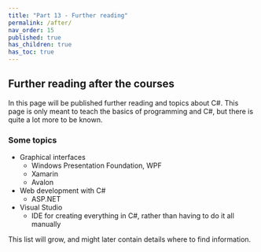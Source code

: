```yaml
---
title: "Part 13 - Further reading"
permalink: /after/
nav_order: 15
published: true
has_children: true
has_toc: true
---
```


## Further reading after the courses

In this page will be published further reading and topics about C#. This page is only meant to teach the basics of programming and C#, but there is quite a lot more to be known.

### Some topics

* Graphical interfaces
  * Windows Presentation Foundation, WPF
  * Xamarin
  * Avalon
* Web development with C#
  * ASP.NET
* Visual Studio
  * IDE for creating everything in C#, rather than having to do it all manually

This list will grow, and might later contain details where to find information.